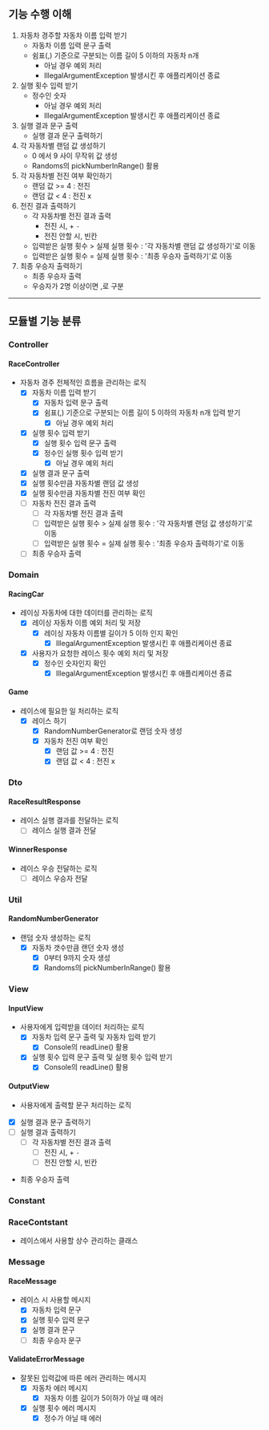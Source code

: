 ## 기능 수행 이해
1. 자동차 경주할 자동차 이름 입력 받기
   - 자동차 이름 입력 문구 출력
   - 쉼표(,) 기준으로 구분되는 이름 길이 5 이하의 자동차 n개
     - 아닐 경우 예외 처리
     - IllegalArgumentException 발생시킨 후 애플리케이션 종료
2. 실행 횟수 입력 받기
    - 정수인 숫자
      - 아닐 경우 예외 처리
      - IllegalArgumentException 발생시킨 후 애플리케이션 종료
3. 실행 결과 문구 출력
   - 실행 결과 문구 출력하기
4. 각 자동차별 랜덤 값 생성하기
   - 0 에서 9 사이 무작위 값 생성
   - Randoms의 pickNumberInRange() 활용
5. 각 자동차별 전진 여부 확인하기
   - 랜덤 값 >= 4 : 전진
   - 랜덤 값 < 4 : 전진 x
6. 전진 결과 출력하기
    - 각 자동차별 전진 결과 출력
      - 전진 시, + `-`
      - 전진 안할 시, 빈칸
    - 입력받은 실행 횟수 > 실제 실행 횟수 : '각 자동차별 랜덤 값 생성하기'로 이동
    - 입력받은 실행 횟수 = 실제 실행 횟수 : '최종 우승자 출력하기'로 이동
7. 최종 우승자 출력하기
    - 최종 우승자 출력
    - 우승자가 2명 이상이면 ,로 구분
---
## 모듈별 기능 분류
### Controller
#### RaceController
- 자동차 경주 전체적인 흐름을 관리하는 로직
  - [x] 자동차 이름 입력 받기
    - [x] 자동차 입력 문구 출력
    - [x] 쉼표(,) 기준으로 구분되는 이름 길이 5 이하의 자동차 n개 입력 받기
      - [x] 아닐 경우 예외 처리
  - [x] 실행 횟수 입력 받기
    - [x] 실행 횟수 입력 문구 출력
    - [x] 정수인 실행 횟수 입력 받기
      - [x] 아닐 경우 예외 처리
  - [x] 실행 결과 문구 출력
  - [x] 실행 횟수만큼 자동차별 랜덤 값 생성
  - [x] 실행 횟수만큼 자동차별 전진 여부 확인
  - [ ] 자동차 전진 결과 출력
    - [ ] 각 자동차별 전진 결과 출력
    - [ ] 입력받은 실행 횟수 > 실제 실행 횟수 : '각 자동차별 랜덤 값 생성하기'로 이동
    - [ ] 입력받은 실행 횟수 = 실제 실행 횟수 : '최종 우승자 출력하기'로 이동
  - [ ] 최종 우승자 출력

### Domain
#### RacingCar
- 레이싱 자동차에 대한 데이터를 관리하는 로직
  - [x] 레이싱 자동차 이름 예외 처리 및 저장
    - [x] 레이싱 자동차 이름별 길이가 5 이하 인지 확인
      - [x] IllegalArgumentException 발생시킨 후 애플리케이션 종료
  - [x] 사용자가 요청한 레이스 횟수 예외 처리 및 저장
    - [x] 정수인 숫자인지 확인
      - [x] IllegalArgumentException 발생시킨 후 애플리케이션 종료
#### Game
- 레이스에 필요한 일 처리하는 로직
  - [x] 레이스 하기
    - [x] RandomNumberGenerator로 랜덤 숫자 생성
    - [x] 자동차 전진 여부 확인
      - [x] 랜덤 값 >= 4 : 전진
      - [x] 랜덤 값 < 4 : 전진 x

### Dto
#### RaceResultResponse
- 레이스 실행 결과를 전달하는 로직
  - [ ] 레이스 실행 결과 전달
#### WinnerResponse
- 레이스 우승 전달하는 로직
  - [ ] 레이스 우승자 전달

### Util
#### RandomNumberGenerator
- 랜덤 숫자 생성하는 로직
  - [x] 자동차 갯수만큼 랜던 숫자 생성
    - [x] 0부터 9까지 숫자 생성
    - [x] Randoms의 pickNumberInRange() 활용
    
### View
#### InputView
- 사용자에게 입력받을 데이터 처리하는 로직
  - [x] 자동차 입력 문구 출력 및 자동차 입력 받기
    - [x] Console의 readLine() 활용
  - [x] 실행 횟수 입력 문구 출력 및 실행 횟수 입력 받기
    - [x] Console의 readLine() 활용
#### OutputView
- 사용자에게 출력할 문구 처리하는 로직
- [x] 실행 결과 문구 출력하기
- [ ] 실행 결과 출력하기
  - [ ] 각 자동차별 전진 결과 출력
    - [ ] 전진 시, + `-`
    - [ ] 전진 안할 시, 빈칸
- 최종 우승자 출력
### Constant
### RaceContstant
- 레이스에서 사용할 상수 관리하는 클래스

### Message
#### RaceMessage
- 레이스 시 사용할 메시지
  - [x] 자동차 입력 문구
  - [x] 실행 횟수 입력 문구
  - [x] 실행 결과 문구
  - [ ] 최종 우승자 문구
#### ValidateErrorMessage
- 잘못된 입력값에 따른 에러 관리하는 메시지
  - [x] 자동차 에러 메시지
    - [x] 자동차 이름 길이가 5이하가 아닐 때 에러
  - [x] 실행 횟수 에러 메시지
    - [x] 정수가 아닐 때 에러